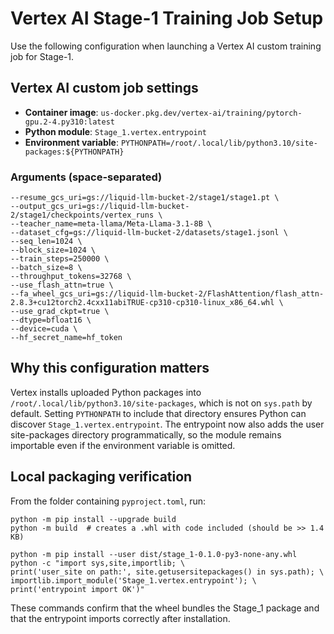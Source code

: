 # Vertex AI Stage-1 Training Job Setup

Use the following configuration when launching a Vertex AI custom training job for Stage-1.

## Vertex AI custom job settings

- **Container image**: `us-docker.pkg.dev/vertex-ai/training/pytorch-gpu.2-4.py310:latest`
- **Python module**: `Stage_1.vertex.entrypoint`
- **Environment variable**: `PYTHONPATH=/root/.local/lib/python3.10/site-packages:${PYTHONPATH}`

### Arguments (space-separated)

```
--resume_gcs_uri=gs://liquid-llm-bucket-2/stage1/stage1.pt \
--output_gcs_uri=gs://liquid-llm-bucket-2/stage1/checkpoints/vertex_runs \
--teacher_name=meta-llama/Meta-Llama-3.1-8B \
--dataset_cfg=gs://liquid-llm-bucket-2/datasets/stage1.jsonl \
--seq_len=1024 \
--block_size=1024 \
--train_steps=250000 \
--batch_size=8 \
--throughput_tokens=32768 \
--use_flash_attn=true \
--fa_wheel_gcs_uri=gs://liquid-llm-bucket-2/FlashAttention/flash_attn-2.8.3+cu12torch2.4cxx11abiTRUE-cp310-cp310-linux_x86_64.whl \
--use_grad_ckpt=true \
--dtype=bfloat16 \
--device=cuda \
--hf_secret_name=hf_token
```

## Why this configuration matters

Vertex installs uploaded Python packages into `/root/.local/lib/python3.10/site-packages`, which is not on `sys.path` by default. Setting `PYTHONPATH` to include that directory ensures Python can discover `Stage_1.vertex.entrypoint`. The entrypoint now also adds the user site-packages directory programmatically, so the module remains importable even if the environment variable is omitted.

## Local packaging verification

From the folder containing `pyproject.toml`, run:

```
python -m pip install --upgrade build
python -m build  # creates a .whl with code included (should be >> 1.4 KB)

python -m pip install --user dist/stage_1-0.1.0-py3-none-any.whl
python -c "import sys,site,importlib; \
print('user_site on path:', site.getusersitepackages() in sys.path); \
importlib.import_module('Stage_1.vertex.entrypoint'); \
print('entrypoint import OK')"
```

These commands confirm that the wheel bundles the Stage_1 package and that the entrypoint imports correctly after installation.
